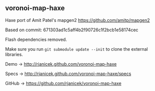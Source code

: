 voronoi-map-haxe
----------------

Haxe port of Amit Patel's mapgen2 https://github.com/amitp/mapgen2

Based on commit: 671303ad1c5aff4b2f90726c1f2bcb1e58174cec

Flash dependencies removed.

Make sure you run ``git submodule update --init`` to clone the external libraries.

Demo -> http://rjanicek.github.com/voronoi-map-haxe

Specs -> http://rjanicek.github.com/voronoi-map-haxe/specs
	
GitHub -> https://github.com/rjanicek/voronoi-map-haxe